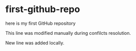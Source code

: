 # first-github-repo

here is my first GitHub repository

This line was modified manually during confilcts resolution.

New line was added locally.
